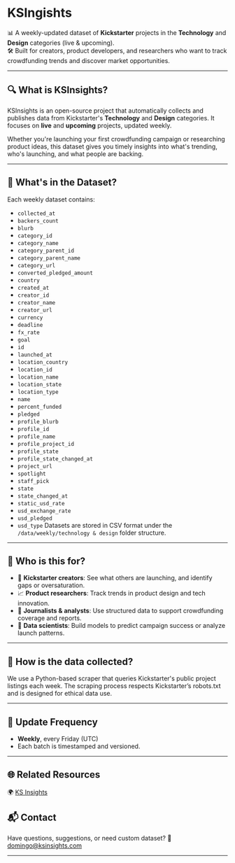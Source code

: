 # KSIngishts

📊 A weekly-updated dataset of **Kickstarter** projects in the **Technology** and **Design** categories (live & upcoming).  
🛠️ Built for creators, product developers, and researchers who want to track crowdfunding trends and discover market opportunities.

---

## 🔍 What is KSInsights?

KSInsights is an open-source project that automatically collects and publishes data from Kickstarter's **Technology** and **Design** categories. It focuses on **live** and **upcoming** projects, updated weekly.

Whether you're launching your first crowdfunding campaign or researching product ideas, this dataset gives you timely insights into what's trending, who's launching, and what people are backing.

---

## 📁 What's in the Dataset?

Each weekly dataset contains:

- `collected_at`
- `backers_count`
- `blurb`
- `category_id`
- `category_name`
- `category_parent_id`
- `category_parent_name`
- `category_url`
- `converted_pledged_amount`
- `country`
- `created_at`
- `creator_id`
- `creator_name`
- `creator_url`
- `currency`
- `deadline`
- `fx_rate`
- `goal`
- `id`
- `launched_at`
- `location_country`
- `location_id`
- `location_name`
- `location_state`
- `location_type`
- `name`
- `percent_funded`
- `pledged`
- `profile_blurb`
- `profile_id`
- `profile_name`
- `profile_project_id`
- `profile_state`
- `profile_state_changed_at`
- `project_url`
- `spotlight`
- `staff_pick`
- `state`
- `state_changed_at`
- `static_usd_rate`
- `usd_exchange_rate`
- `usd_pledged`
- `usd_type`
Datasets are stored in CSV format under the `/data/weekly/technology & design` folder structure.

---

## 🧠 Who is this for?

- 🚀 **Kickstarter creators**: See what others are launching, and identify gaps or oversaturation.
- 📈 **Product researchers**: Track trends in product design and tech innovation.
- 📰 **Journalists & analysts**: Use structured data to support crowdfunding coverage and reports.
- 🤖 **Data scientists**: Build models to predict campaign success or analyze launch patterns.

---

## 🔄 How is the data collected?

We use a Python-based scraper that queries Kickstarter's public project listings each week. The scraping process respects Kickstarter’s robots.txt and is designed for ethical data use.

---

## 📅 Update Frequency

- **Weekly**, every Friday (UTC)
- Each batch is timestamped and versioned.

---

## 🌐 Related Resources
🌍 [KS Insights](https://ksinsights.com)

## 📬 Contact
Have questions, suggestions, or need custom dataset?
📧 [domingo@ksinsights.com](mailto:domingo@ksinsights.com)

---
